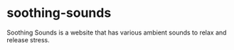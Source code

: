 # soothing-sounds

Soothing Sounds is a website that has various ambient sounds to relax and release stress.
